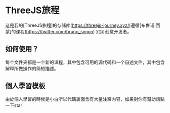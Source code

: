 # ThreeJS旅程
这是我的[ThreeJS旅程]的存储库(https://threejs-journey.xyz/)遵循[布鲁诺·西蒙]的课程(https://twitter.com/bruno_simon) 🇫🇷 创意开发者。

## 如何使用？
每个文件夹都是一个新的课程，其中包含可用的源代码和一个自述文件，其中包含解释所做操作的简短描述。

## 個人學習模板
由於個人學習的時候是小白所以代碼裏面含有大量注釋内容，如果對你有幫助請點一下star
